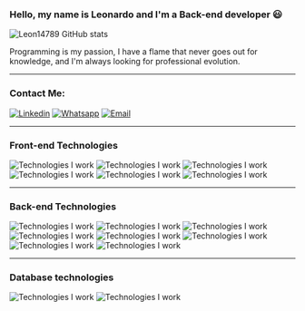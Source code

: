 ### Hello, my name is Leonardo and I'm a Back-end developer 😃


![Leon14789 GitHub stats](https://github-readme-stats.vercel.app/api?username=Leon14789&show_icons=true&theme=dracula)

Programming is my passion, I have a flame that never goes out for knowledge, and I'm always looking for professional evolution.
<hr />

### Contact Me: 


[![Linkedin](https://img.shields.io/badge/LinkedIn-0077B5?style=for-the-badge&logo=linkedin&logoColor=white)](https://www.linkedin.com/in/leonardo-alves-4691b2269)
[![Whatsapp](https://img.shields.io/badge/WhatsApp-25D366?style=for-the-badge&logo=whatsapp&logoColor=white)](https://api.whatsapp.com/send?phone=551598811767&text=Hello%20I%20would%20like%20to%20talk%20to%20the%20developer%20Leonardo)
[![Email](https://img.shields.io/badge/Gmail-D14836?style=for-the-badge&logo=gmail&logoColor=white)](leonardoortizalves@gmail.com)

<hr />

### Front-end Technologies

<div>
<img alt="Technologies I work"  src="https://img.shields.io/badge/HTML-239120?style=for-the-badge&logo=html5&logoColor=white" />
<img alt="Technologies I work"  src="https://img.shields.io/badge/CSS-239120?&style=for-the-badge&logo=css3&logoColor=white" />
<img alt="Technologies I work"  src="https://img.shields.io/badge/JavaScript-F7DF1E?style=for-the-badge&logo=javascript&logoColor=white" />
<img alt="Technologies I work"  src="https://img.shields.io/badge/Angular-DD0031?style=for-the-badge&logo=angular&logoColor=white" />
<img alt="Technologies I work"  src="https://img.shields.io/badge/Bootstrap-563D7C?style=for-the-badge&logo=bootstrap&logoColor=white" />
<img alt="Technologies I work"  src="https://img.shields.io/badge/jQuery-0769AD?style=for-the-badge&logo=jquery&logoColor=white" />
</div>

<hr />

### Back-end Technologies

<div>
<img alt="Technologies I work"  src="https://img.shields.io/badge/Node.js-43853D?style=for-the-badge&logo=node.js&logoColor=white" />
<img alt="Technologies I work"  src="https://img.shields.io/badge/TypeScript-007ACC?style=for-the-badge&logo=typescript&logoColor=white" />
<img alt="Technologies I work"  src="https://img.shields.io/badge/Ionic-3880FF?style=for-the-badge&logo=ionic&logoColor=white" />
<img alt="Technologies I work"  src="https://img.shields.io/badge/Java-ED8B00?style=for-the-badge&logo=openjdk&logoColor=white" />
<img alt="Technologies I work"  src="https://img.shields.io/badge/PHP-777BB4?style=for-the-badge&logo=php&logoColor=white" />
<img alt="Technologies I work"  src="https://img.shields.io/badge/Laravel-FF2D20?style=for-the-badge&logo=laravel&logoColor=white" />
<img alt="Technologies I work"  src="https://img.shields.io/badge/Vue.js-35495E?style=for-the-badge&logo=vue.js&logoColor=4FC08D" />
<img alt="Technologies I work"  src="https://img.shields.io/badge/Python-14354C?style=for-the-badge&logo=python&logoColor=white" />
</div>

<hr />

### Database technologies

<div>
<img alt="Technologies I work"  src="https://img.shields.io/badge/MySQL-00000F?style=for-the-badge&logo=mysql&logoColor=white" />
<img alt="Technologies I work"  src="https://img.shields.io/badge/PostgreSQL-316192?style=for-the-badge&logo=postgresql&logoColor=white" />
</div>
